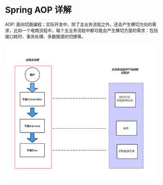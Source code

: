 # Spring AOP 详解

AOP: 面向切面编程；实际开发中，除了主业务流程之外，还会产生横切方向的需求，比如一个电商流程中，每个主业务流程中都可能会产生横切方面的需求：包括接口耗时、事务处理、多数据源的切换等。

![](pictures/SpringAOP-1.png)



